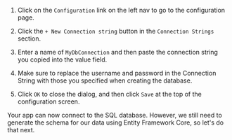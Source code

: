 1. Click on the `Configuration` link on the left nav to go to the configuration page.

1. Click the `+ New Connection string` button in the `Connection Strings` section.  

1. Enter a name of `MyDbConnection` and then paste the connection string you copied into the value field. 

1. Make sure to replace the username and password in the Connection String with those you specified when creating the database.

1. Click `OK` to close the dialog, and then click `Save` at the top of the configuration screen.

Your app can now connect to the SQL database.  However, we still need to generate the schema for our data using Entity Framework Core, so let's do that next.
